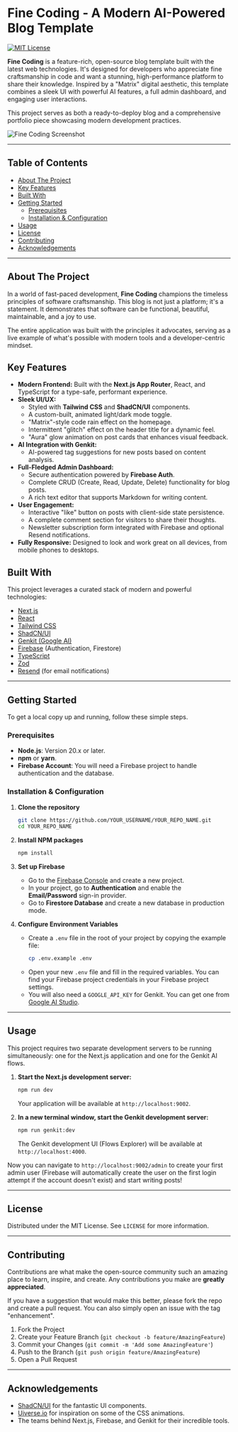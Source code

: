 
# Fine Coding - A Modern AI-Powered Blog Template

[![MIT License](https://img.shields.io/badge/License-MIT-yellow.svg)](https://choosealicense.com/licenses/mit/)

**Fine Coding** is a feature-rich, open-source blog template built with the latest web technologies. It's designed for developers who appreciate fine craftsmanship in code and want a stunning, high-performance platform to share their knowledge. Inspired by a "Matrix" digital aesthetic, this template combines a sleek UI with powerful AI features, a full admin dashboard, and engaging user interactions.

This project serves as both a ready-to-deploy blog and a comprehensive portfolio piece showcasing modern development practices.

![Fine Coding Screenshot](https://res.cloudinary.com/dr0weongo/image/upload/v1751168647/file_00000000591c61f59c33352b1d8f37fd_ncuhov.png)

---

## Table of Contents

- [About The Project](#about-the-project)
- [Key Features](#key-features)
- [Built With](#built-with)
- [Getting Started](#getting-started)
  - [Prerequisites](#prerequisites)
  - [Installation & Configuration](#installation--configuration)
- [Usage](#usage)
- [License](#license)
- [Contributing](#contributing)
- [Acknowledgements](#acknowledgements)

---

## About The Project

In a world of fast-paced development, **Fine Coding** champions the timeless principles of software craftsmanship. This blog is not just a platform; it's a statement. It demonstrates that software can be functional, beautiful, maintainable, and a joy to use.

The entire application was built with the principles it advocates, serving as a live example of what's possible with modern tools and a developer-centric mindset.

## Key Features

-   **Modern Frontend:** Built with the **Next.js App Router**, React, and TypeScript for a type-safe, performant experience.
-   **Sleek UI/UX:**
    -   Styled with **Tailwind CSS** and **ShadCN/UI** components.
    -   A custom-built, animated light/dark mode toggle.
    -   "Matrix"-style code rain effect on the homepage.
    -   Intermittent "glitch" effect on the header title for a dynamic feel.
    -   "Aura" glow animation on post cards that enhances visual feedback.
-   **AI Integration with Genkit:**
    -   AI-powered tag suggestions for new posts based on content analysis.
-   **Full-Fledged Admin Dashboard:**
    -   Secure authentication powered by **Firebase Auth**.
    -   Complete CRUD (Create, Read, Update, Delete) functionality for blog posts.
    -   A rich text editor that supports Markdown for writing content.
-   **User Engagement:**
    -   Interactive "like" button on posts with client-side state persistence.
    -   A complete comment section for visitors to share their thoughts.
    -   Newsletter subscription form integrated with Firebase and optional Resend notifications.
-   **Fully Responsive:** Designed to look and work great on all devices, from mobile phones to desktops.

## Built With

This project leverages a curated stack of modern and powerful technologies:

-   [Next.js](https://nextjs.org/)
-   [React](https://reactjs.org/)
-   [Tailwind CSS](https://tailwindcss.com/)
-   [ShadCN/UI](https://ui.shadcn.com/)
-   [Genkit (Google AI)](https://firebase.google.com/docs/genkit)
-   [Firebase](https://firebase.google.com/) (Authentication, Firestore)
-   [TypeScript](https://www.typescriptlang.org/)
-   [Zod](https://zod.dev/)
-   [Resend](https://resend.com/) (for email notifications)

---

## Getting Started

To get a local copy up and running, follow these simple steps.

### Prerequisites

-   **Node.js**: Version 20.x or later.
-   **npm** or **yarn**.
-   **Firebase Account**: You will need a Firebase project to handle authentication and the database.

### Installation & Configuration

1.  **Clone the repository**
    ```sh
    git clone https://github.com/YOUR_USERNAME/YOUR_REPO_NAME.git
    cd YOUR_REPO_NAME
    ```

2.  **Install NPM packages**
    ```sh
    npm install
    ```

3.  **Set up Firebase**
    -   Go to the [Firebase Console](https://console.firebase.google.com/) and create a new project.
    -   In your project, go to **Authentication** and enable the **Email/Password** sign-in provider.
    -   Go to **Firestore Database** and create a new database in production mode.

4.  **Configure Environment Variables**
    -   Create a `.env` file in the root of your project by copying the example file:
        ```sh
        cp .env.example .env
        ```
    -   Open your new `.env` file and fill in the required variables. You can find your Firebase project credentials in your Firebase project settings.
    -   You will also need a `GOOGLE_API_KEY` for Genkit. You can get one from [Google AI Studio](https://aistudio.google.com/app/apikey).

---

## Usage

This project requires two separate development servers to be running simultaneously: one for the Next.js application and one for the Genkit AI flows.

1.  **Start the Next.js development server:**
    ```sh
    npm run dev
    ```
    Your application will be available at `http://localhost:9002`.

2.  **In a new terminal window, start the Genkit development server:**
    ```sh
    npm run genkit:dev
    ```
    The Genkit development UI (Flows Explorer) will be available at `http://localhost:4000`.

Now you can navigate to `http://localhost:9002/admin` to create your first admin user (Firebase will automatically create the user on the first login attempt if the account doesn't exist) and start writing posts!

---

## License

Distributed under the MIT License. See `LICENSE` for more information.

---

## Contributing

Contributions are what make the open-source community such an amazing place to learn, inspire, and create. Any contributions you make are **greatly appreciated**.

If you have a suggestion that would make this better, please fork the repo and create a pull request. You can also simply open an issue with the tag "enhancement".

1.  Fork the Project
2.  Create your Feature Branch (`git checkout -b feature/AmazingFeature`)
3.  Commit your Changes (`git commit -m 'Add some AmazingFeature'`)
4.  Push to the Branch (`git push origin feature/AmazingFeature`)
5.  Open a Pull Request

---

## Acknowledgements

-   [ShadCN/UI](https://ui.shadcn.com/) for the fantastic UI components.
-   [Uiverse.io](https://uiverse.io/) for inspiration on some of the CSS animations.
-   The teams behind Next.js, Firebase, and Genkit for their incredible tools.
